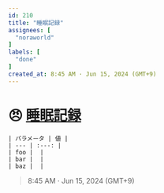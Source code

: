 ```yaml
---
id: 210
title: "睡眠記録"
assignees: [
  "noraworld"
]
labels: [
  "done"
]
created_at: 8:45 AM · Jun 15, 2024 (GMT+9)
---
```


# 😠 [睡眠記録](https://github.com/noraworld/github-actions-sandbox/issues/210)

```
| パラメータ | 値 |
| --- | :---: |
| foo |  |
| bar |  |
| baz |  |
```

> 8:45 AM · Jun 15, 2024 (GMT+9)
